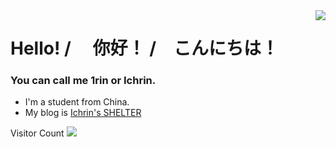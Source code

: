 <img align="right" src="https://github-readme-stats.vercel.app/api?username=1rin&show_icons=true&theme=vue&hide_title=true" />

# Hello! / 　你好！ /　こんにちは！

### You can call me 1rin or Ichrin.

- I'm a student from China.
- My blog is [Ichrin's SHELTER](https://shelter.ichrin.eu.org)

Visitor Count
[![](https://steins-gate-visitor-count.greenhandatsjtu.repl.co/{USERNAME}?ratio=0.75)](https://github.com/greenhandatsjtu/steins-gate-visitor-count)
